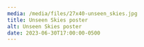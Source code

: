 ```yaml
---
media: /media/files/27x40-unseen_skies.jpg
title: Unseen Skies poster
alt: Unseen Skies poster
date: 2023-06-30T17:00:00-0500
---
```

